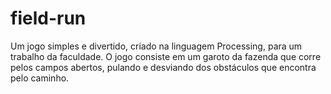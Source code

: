 # field-run
Um jogo simples e divertido, criado na linguagem Processing, para um trabalho da faculdade. O jogo consiste em um garoto da fazenda que corre pelos campos abertos, pulando e desviando dos obstáculos que encontra pelo caminho.

